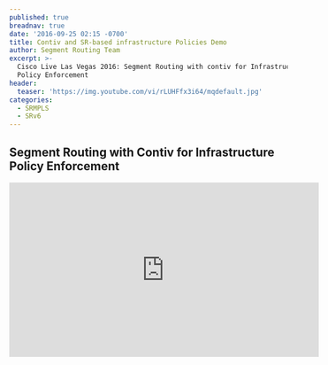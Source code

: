 ```yaml
---
published: true
breadnav: true
date: '2016-09-25 02:15 -0700'
title: Contiv and SR-based infrastructure Policies Demo
author: Segment Routing Team
excerpt: >-
  Cisco Live Las Vegas 2016: Segment Routing with contiv for Infrastructure
  Policy Enforcement
header:
  teaser: 'https://img.youtube.com/vi/rLUHFfx3i64/mqdefault.jpg'
categories:
  - SRMPLS
  - SRv6
---
```


## Segment Routing with Contiv for Infrastructure Policy Enforcement

<iframe width="560" height="315" src="https://www.youtube.com/embed/rLUHFfx3i64" frameborder="0" allowfullscreen></iframe>
